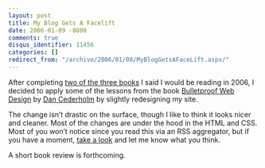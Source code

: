 ```yaml
---
layout: post
title: My Blog Gets A Facelift
date: 2006-01-09 -0800
comments: true
disqus_identifier: 11456
categories: []
redirect_from: "/archive/2006/01/08/MyBlogGetsAFaceLift.aspx/"
---
```


After completing [two of the three
books](http://haacked.com/archive/2005/12/26/11370.aspx "2006 Reading List")
I said I would be reading in 2006, I decided to apply some of the
lessons from the book [Bulletproof Web
Design](http://www.amazon.com/exec/obidos/redirect?link_code=as2&path=ASIN/0321346939&tag=youvebeenhaac-20&camp=1789&creative=9325)
by [Dan Cederholm](http://simplebits.com/ "Dan Cederholm's Website") by
slightly redesigning my site.

The change isn’t drastic on the surface, though I like to think it looks
nicer and cleaner. Most of the changes are under the hood in the HTML
and CSS. Most of you won’t notice since you read this via an RSS
aggregator, but if you have a moment, [take a
look](http://haacked.com/ "My Blog") and let me know what you think.

A short book review is forthcoming.

